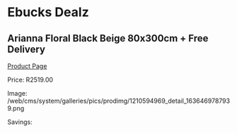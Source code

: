 
# Ebucks Dealz
## Arianna Floral Black Beige 80x300cm + Free Delivery
[Product Page](https://www.ebucks.com/web/shop/productSelected.do?prodId=1210594969&catId=1209942441)

Price: R2519.00

Image: /web/cms/system/galleries/pics/prodimg/1210594969_detail_1636469787939.png

Savings: 


	